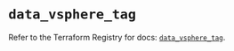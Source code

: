 # `data_vsphere_tag`

Refer to the Terraform Registry for docs: [`data_vsphere_tag`](https://registry.terraform.io/providers/hashicorp/vsphere/2.10.0/docs/data-sources/tag).
